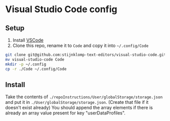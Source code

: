 # Visual Studio Code config

## Setup

1. Install [VSCode](https://code.visualstudio.com/download)
2. Clone this repo, rename it to `Code` and copy it into `~/.config/Code`
```sh
git clone git@github.com:stijnklomp-text-editors/visual-studio-code.git
mv visual-studio-code Code
mkdir -p ~/.config
cp -r ./Code ~/.config/Code
```

## Install

Take the contents of `./repoInstructions/User/globalStorage/storage.json` and
put it in `./User/globalStorage/storage.json`. (Create that file if it doesn't
exist already) You should append the array elements if there is already an array
value present for key "userDataProfiles".
